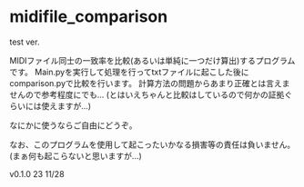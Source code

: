 # midifile_comparison
test ver.

MIDIファイル同士の一致率を比較(あるいは単純に一つだけ算出)するプログラムです。
Main.pyを実行して処理を行ってtxtファイルに起こした後にcomparison.pyで比較を行います。
計算方法の問題からあまり正確とは言えませんので参考程度にでも...
(とはいえちゃんと比較はしているので何かの証拠ぐらいには使えますが...)

なにかに使うならご自由にどうぞ。

なお、このプログラムを使用して起こったいかなる損害等の責任は負いません。
(まぁ何も起こらないと思いますが...)

v0.1.0  23 11/28
